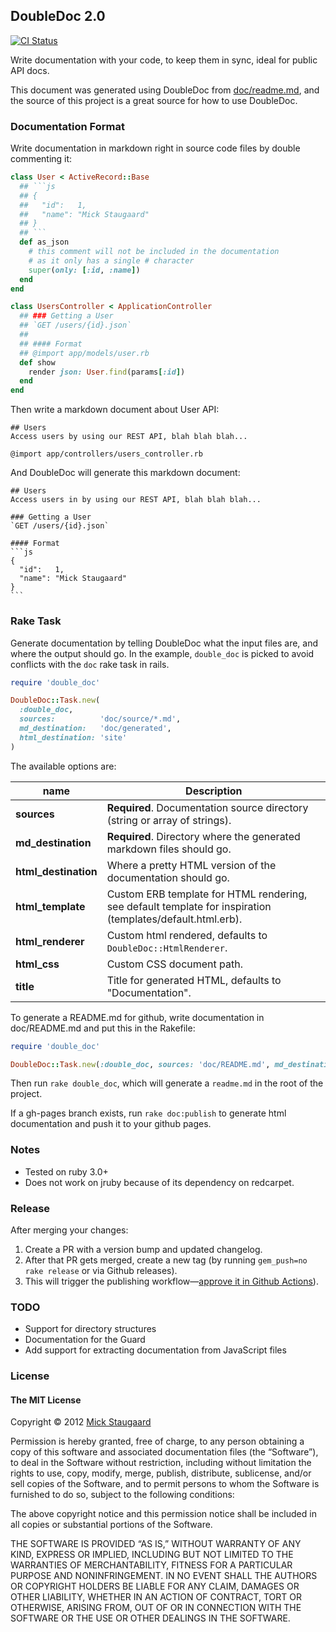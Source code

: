 ## DoubleDoc 2.0

[![CI Status](https://github.com/zendesk/double_doc/actions/workflows/ci.yml/badge.svg?branch=main)](https://github.com/zendesk/double_doc/actions/workflows/ci.yml)

<!-- only modify doc/readme.md and not Readme.md -->

Write documentation with your code, to keep them in sync, ideal for public API docs.

This document was generated using DoubleDoc from [doc/readme.md](doc/readme.md), and the source of this project is a great source for how to use DoubleDoc.

### Documentation Format
Write documentation in markdown right in source code files by double commenting it:
```ruby
class User < ActiveRecord::Base
  ## ```js
  ## {
  ##   "id":   1,
  ##   "name": "Mick Staugaard"
  ## }
  ## ```
  def as_json
    # this comment will not be included in the documentation
    # as it only has a single # character
    super(only: [:id, :name])
  end
end

class UsersController < ApplicationController
  ## ### Getting a User
  ## `GET /users/{id}.json`
  ##
  ## #### Format
  ## @import app/models/user.rb
  def show
    render json: User.find(params[:id])
  end
end
```

Then write a markdown document about User API:

    ## Users
    Access users by using our REST API, blah blah blah...

    @import app/controllers/users_controller.rb

And DoubleDoc will generate this markdown document:

    ## Users
    Access users in by using our REST API, blah blah blah...

    ### Getting a User
    `GET /users/{id}.json`

    #### Format
    ```js
    {
      "id":   1,
      "name": "Mick Staugaard"
    }
    ```

### Rake Task
Generate documentation by telling DoubleDoc what the input files are, and where the output should go.
In the example, `double_doc` is picked to avoid conflicts with the `doc` rake task in rails.

```ruby
require 'double_doc'

DoubleDoc::Task.new(
  :double_doc,
  sources:          'doc/source/*.md',
  md_destination:   'doc/generated',
  html_destination: 'site'
)
```

The available options are:

| name                 | Description
| -------------------- | -----------
| __sources__          | __Required__. Documentation source directory (string or array of strings).
| __md_destination__   | __Required__. Directory where the generated markdown files should go.
| __html_destination__ | Where a pretty HTML version of the documentation should go.
| __html_template__    | Custom ERB template for HTML rendering, see default template for inspiration (templates/default.html.erb).
| __html_renderer__    | Custom html rendered, defaults to `DoubleDoc::HtmlRenderer`.
| __html_css__         | Custom CSS document path.
| __title__            | Title for generated HTML, defaults to "Documentation".
To generate a README.md for github, write documentation in doc/README.md and put this in the Rakefile:

```ruby
require 'double_doc'

DoubleDoc::Task.new(:double_doc, sources: 'doc/README.md', md_destination: '.')
```

Then run `rake double_doc`, which will generate a `readme.md` in the root of the project.

If a gh-pages branch exists, run `rake doc:publish` to generate html documentation and push it to your github pages.

### Notes
 - Tested on ruby 3.0+
 - Does not work on jruby because of its dependency on redcarpet.

### Release

After merging your changes:
1. Create a PR with a version bump and updated changelog.
2. After that PR gets merged, create a new tag (by running `gem_push=no rake release` or via Github releases).
3. This will trigger the publishing workflow—[approve it in Github Actions](https://github.com/zendesk/double_doc/actions/workflows/publish.yml)).

### TODO
* Support for directory structures
* Documentation for the Guard
* Add support for extracting documentation from JavaScript files

### License
#### The MIT License

Copyright © 2012 [Mick Staugaard](mailto:mick@staugaard.com)

Permission is hereby granted, free of charge, to any person obtaining a copy of this software and associated documentation files (the “Software”), to deal in the Software without restriction, including without limitation the rights to use, copy, modify, merge, publish, distribute, sublicense, and/or sell copies of the Software, and to permit persons to whom the Software is furnished to do so, subject to the following conditions:

The above copyright notice and this permission notice shall be included in all copies or substantial portions of the Software.

THE SOFTWARE IS PROVIDED “AS IS,” WITHOUT WARRANTY OF ANY KIND, EXPRESS OR IMPLIED, INCLUDING BUT NOT LIMITED TO THE WARRANTIES OF MERCHANTABILITY, FITNESS FOR A PARTICULAR PURPOSE AND NONINFRINGEMENT. IN NO EVENT SHALL THE AUTHORS OR COPYRIGHT HOLDERS BE LIABLE FOR ANY CLAIM, DAMAGES OR OTHER LIABILITY, WHETHER IN AN ACTION OF CONTRACT, TORT OR OTHERWISE, ARISING FROM, OUT OF OR IN CONNECTION WITH THE SOFTWARE OR THE USE OR OTHER DEALINGS IN THE SOFTWARE.
